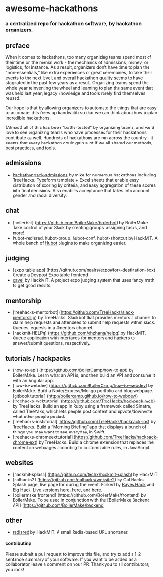 # awesome-hackathons
### a centralized repo for hackathon software, by hackathon organizers.

## preface
When it comes to hackathons, too many organizing teams spend most of their time on the menial work - the mechanics of admissions, money, or logistics, for instance. As a result, organizers don't have time to plan the "non-essentials," like extra experiences or great ceremonies, to take their events to the next level, and overall hackathon quality seems to have stagnated in the past few years as a result. Organizing teams spend the whole year reinventing the wheel and learning to plan the same event that was held last year; legacy knowledge and tools rarely find themselves reused.

Our hope is that by allowing organizers to automate the things that are easy to automate, this frees up bandwidth so that we can think about how to plan incredible hackathons. 

(Almost) all of this has been "battle-tested" by organizing teams, and we'd love to see organizing teams who have processes for their hackathons contribute as well. Hundreds of hackathons are run across the country - it seems that every hackathon could gain a lot if we all shared our methods, best practices, and tools.

## admissions
- [hackathonpack-admissions](https://github.com/mikeyu152/hackathonpack/tree/master/admissions) by mike for numerous hackathons including TreeHacks. Typeform template + Excel sheets that enable easy distribution of scoring by criteria, and easy aggregation of these scores into final decisions. Also enables acceptance that takes into account gender and racial diversity. 

## chat
- [boilerbot] (https://github.com/BoilerMake/boilerbot) by BoilerMake. Take control of your Slack by creating groups, assigning tasks, and more!
- [hubot-redisred](https://github.com/Detry322/hubot-redisred), [hubot-group](https://github.com/anishathalye/hubot-group), [hubot-conf](https://github.com/anishathalye/hubot-conf), [hubot-shortcut](https://github.com/anishathalye/hubot-shortcut) by HackMIT. A whole bunch of [Hubot](https://hubot.github.com/) plugins to make organizing easier.

## judging
- [expo table app] (https://github.com/nealrs/expo#fork-destination-box) Create a Devpost Expo table frontend
- [gavel](https://github.com/anishathalye/gavel) by HackMIT. A project expo judging system that uses fancy math to get good results.

## mentorship
- [treehacks-mentorbot] (https://github.com/TreeHacks/slack-mentorship) by TreeHacks. Slackbot that provides mentors a channel to claim help requests and attendees to submit help requests within slack. Queues requests in a #mentors channel.
- [hackmit-HELPq] (https://github.com/ehzhang/helpq) by HackMIT. Queue application with interfaces for mentors and hackers to answer/submit questions, respectively.

## tutorials / hackpacks
- [how-to-api] (https://github.com/BoilerCamp/how-to-api) by BoilerMake. Learn what an API is, and then build an API and consume it with an Angular app.
- [how-to-webdev] (https://github.com/BoilerCamp/how-to-webdev) by BoilerMake. Build a Node/Express/Mongo portfolio and blog webpage. [gitbook tutorial] (http://boilercamp.github.io/how-to-webdev/) 
- [treehacks-webtutorial] (https://github.com/TreeHacks/hackpack-web) by TreeHacks. Build an app in Ruby using a framework called Sinatra, called TreeYaks, which lets people post content and upvote/downvote what other people posted.
- [treehacks-iostutorial] (https://github.com/TreeHacks/hackpack-ios) by TreeHacks. Build a “Morning Briefing” app that displays a bunch of things you may want to see everyday, in Swift.
- [treehacks-chromeexttutorial] (https://github.com/TreeHacks/hackpack-chrome-ext) by TreeHacks. Build a chrome extension that replaces the content on webpages according to customizable rules, in JavaScript.

## websites
- [hackmit-splash] (https://github.com/techx/hackmit-splash) by HackMIT
- [calhacks2] (https://github.com/calhacks/website2) by Cal Hacks. Splash page, live page for during the event. Forked by [Bayes Hack](https://github.com/lukasschwab/website2) and [Big Hack](https://github.com/cconsidine/big-hack-website). Live versions [here](http://www.calhacks.io/), [here](http://bayeshack.org/), and [here](http://www.bighack.org/).
- [boilermake frontend] (https://github.com/BoilerMake/frontend) by BoilerMake. To be used in conjunction with the [BoilerMake Backend API] (https://github.com/BoilerMake/backend)

## other
- [redisred](https://github.com/Detry322/redisred) by HackMIT. A small Redis-based URL shortener.

#### contributing
Please submit a pull request to improve this file, and try to add a 1-2 sentance summary of your software. If you want to be added as a collaborator, leave a comment on your PR. Thank you to all contributors; you rock!
